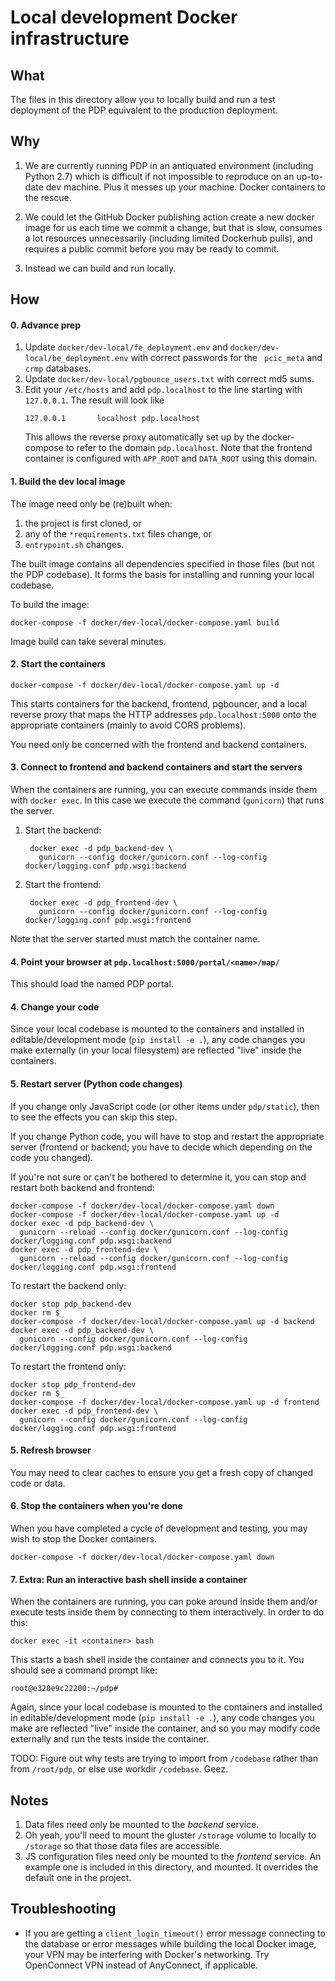 # Local development Docker infrastructure

## What

The files in this directory allow you to locally build and run a test 
deployment of the PDP equivalent to the production deployment.

## Why

1. We are currently running PDP in an antiquated environment (including
Python 2.7) which 
is difficult if not impossible to reproduce on an up-to-date dev machine. 
Plus it messes up your machine. Docker containers to the rescue.

1. We could let the GitHub Docker publishing action create a new docker image
for us each time we commit a change, but that is slow, consumes a lot 
resources unnecessarily (including limited Dockerhub pulls), 
and requires a public commit before you may be ready to commit. 

1. Instead we can build and run locally.

## How

#### 0. Advance prep

1. Update `docker/dev-local/fe_deployment.env` and 
   `docker/dev-local/be_deployment.env` with correct passwords for the `
    pcic_meta` and `crmp` databases.
1. Update  `docker/dev-local/pgbounce_users.txt` with correct md5 sums.
1. Edit your `/etc/hosts` and add `pdp.localhost` to the line starting
   with `127.0.0.1`. The result will look like 
   ```
   127.0.0.1       localhost pdp.localhost
   ```
   This allows the reverse proxy automatically set up by the docker-compose
   to refer to the domain `pdp.localhost`. Note that the frontend container is 
   configured with `APP_ROOT` and `DATA_ROOT` using this domain.

#### 1. Build the dev local image

The image need only be (re)built when:

1. the project is first cloned, or
1. any of the `*requirements.txt` files change, or
1. `entrypoint.sh` changes.

The built image contains all dependencies specified in those files 
(but not the PDP codebase).
It forms the basis for installing and running your local codebase.

To build the image:

```
docker-compose -f docker/dev-local/docker-compose.yaml build
```

Image build can take several minutes.

#### 2. Start the containers

```
docker-compose -f docker/dev-local/docker-compose.yaml up -d
```

This starts containers for the backend, frontend, pgbouncer, and a local
reverse proxy that maps the HTTP addresses `pdp.localhost:5000` onto the
appropriate containers (mainly to avoid CORS problems).

You need only be concerned with the frontend and backend containers.

#### 3. Connect to frontend and backend containers and start the servers

When the containers are running, you can execute commands inside them
with `docker exec`.
In this case we execute the command (`gunicorn`) that runs the server.

1. Start the backend:
   ```
    docker exec -d pdp_backend-dev \
      gunicorn --config docker/gunicorn.conf --log-config docker/logging.conf pdp.wsgi:backend
   ```
1. Start the frontend:
   ```
    docker exec -d pdp_frontend-dev \
      gunicorn --config docker/gunicorn.conf --log-config docker/logging.conf pdp.wsgi:frontend
   ```

Note that the server started must match the container name.

#### 4. Point your browser at `pdp.localhost:5000/portal/<name>/map/`

This should load the named PDP portal.

#### 4. Change your code

Since your local codebase is mounted to the containers and installed in 
editable/development mode (`pip install -e .`), any
code changes you make externally (in your local filesystem) are reflected 
"live" inside the containers.

#### 5. Restart server (Python code changes)

If you change only JavaScript code (or other items under `pdp/static`),
then to see the effects you can skip this step.

If you change Python code, you will have to stop and restart the appropriate
server (frontend or backend; you have to decide which depending on the code
you changed). 

If you're not sure or can't be bothered to determine it,
you can stop and restart both backend and frontend:


```
docker-compose -f docker/dev-local/docker-compose.yaml down
docker-compose -f docker/dev-local/docker-compose.yaml up -d
docker exec -d pdp_backend-dev \
  gunicorn --reload --config docker/gunicorn.conf --log-config docker/logging.conf pdp.wsgi:backend
docker exec -d pdp_frontend-dev \
  gunicorn --reload --config docker/gunicorn.conf --log-config docker/logging.conf pdp.wsgi:frontend
```

To restart the backend only:

```
docker stop pdp_backend-dev
docker rm $_
docker-compose -f docker/dev-local/docker-compose.yaml up -d backend
docker exec -d pdp_backend-dev \
  gunicorn --config docker/gunicorn.conf --log-config docker/logging.conf pdp.wsgi:backend
```

To restart the frontend only:

```
docker stop pdp_frontend-dev
docker rm $_
docker-compose -f docker/dev-local/docker-compose.yaml up -d frontend
docker exec -d pdp_frontend-dev \
  gunicorn --config docker/gunicorn.conf --log-config docker/logging.conf pdp.wsgi:frontend
```

#### 5. Refresh browser

You may need to clear caches to ensure you get a fresh copy of changed code
or data.

#### 6. Stop the containers when you're done

When you have completed a cycle of development and testing, you may wish
to stop the Docker containers.

```
docker-compose -f docker/dev-local/docker-compose.yaml down
```

#### 7. Extra: Run an interactive bash shell inside a container

When the containers are running, you can poke around inside them and/or
execute tests inside them by connecting to them interactively. 
In order to do this:

```
docker exec -it <container> bash
```

This starts a bash shell inside the container and connects you to it.
You should see a command prompt like:

```
root@e320e9c22200:~/pdp# 
```

Again, since your local codebase is mounted to the containers and installed in 
editable/development mode (`pip install -e .`), any
code changes you make are reflected "live" inside the container, 
and so you may modify code externally and run the tests inside the container.

TODO: Figure out why tests are trying to import from `/codebase` rather than
from `/root/pdp`, or else use workdir `/codebase`. Geez.

## Notes

1. Data files need only be mounted to the *backend* service.
1. Oh yeah, you'll need to mount the gluster `/storage` volume to locally to
   `/storage` so that those data files are accessible.
1. JS configuration files need only be mounted to the *frontend* service. 
   An example one is included in this directory, and mounted. It overrides
   the default one in the project.

## Troubleshooting

- If you are getting a `client_login_timeout()` error message connecting to 
the database or error messages while building the local Docker image, your 
VPN may be interfering with Docker's networking. Try OpenConnect VPN 
instead of AnyConnect, if applicable.
